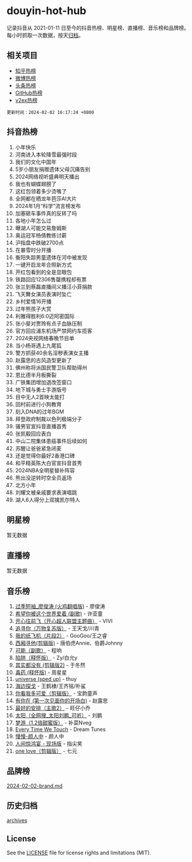 # douyin-hot-hub

记录抖音从 2021-01-11 日至今的抖音热榜、明星榜、直播榜、音乐榜和品牌榜。每小时抓取一次数据，按天[归档](archives)。

## 相关项目

- [知乎热榜](https://github.com/lonnyzhang423/zhihu-hot-hub)
- [微博热榜](https://github.com/lonnyzhang423/weibo-hot-hub)
- [头条热榜](https://github.com/lonnyzhang423/toutiao-hot-hub)
- [GitHub热榜](https://github.com/lonnyzhang423/github-hot-hub)
- [v2ex热榜](https://github.com/lonnyzhang423/v2ex-hot-hub)


`更新时间：2024-02-02 16:17:24 +0800`

## 抖音热榜

1. 小年快乐
1. 河南进入本轮降雪最强时段
1. 我们的文化中国年
1. 5岁小朋友捐赠遗体父母沉痛告别
1. 2024网络视听盛典明天播出
1. 我也有蝴蝶翅膀了
1. 这红包领着多少烫嘴了
1. 全网都在晒龙年芭莎AI大片
1. 2024年1月“科学”流言榜发布
1. 加塞砸车事件真的反转了吗
1. 各地小年怎么过
1. 曝湖人可能交易詹姆斯
1. 奥运冠军杨倩教练讨薪
1. 沪指盘中跌破2700点
1. 在暴雪时分开播
1. 衡阳失踪男童遗体在河中被发现
1. 一键开启龙年合照新方式
1. 开红包看到的全是显眼包
1. 铁路回应12306售罄携程却有票
1. 张兰到蔡磊直播间义播汪小菲捐款
1. 飞天舞女演员表演时坠亡
1. 乡村爱情16开播
1. 过年熊孩子大赏
1. 利雅得胜利6:0迈阿密国际
1. 张小斐对贾玲有点子血脉压制
1. 官方回应浦东机场严禁网约车揽客
1. 2024央视网络春晚节目单
1. 当小杨哥遇上九尾狐
1. 警方抓获40余名淫秽表演女主播
1. 赵露思的古风造型更新了
1. 佛州称将派国民警卫队帮助得州
1. 恩比德半月板撕裂
1. 广铁集团增加退改签窗口
1. 地下城与勇士手游版号
1. 目中无人2首映太能打
1. 回村前进行小狗教育
1. 刻入DNA的过年BGM
1. 拜登政府制裁以色列极端分子
1. 骚男官宣抖音直播首秀
1. 张凯毅回应表白
1. 中山二院集体患癌事件后续如何
1. 苏醒让爸爸紧急闭麦
1. 还是觉得你最好2香港口碑
1. 和平精英陈大白官宣抖音首秀
1. 2024NBA全明星替补阵容
1. 熊出没逆转时空全员返场
1. 北方小年
1. 刘耀文被亲戚要求表演唱跳
1. 湖人6人得分上双擒凯尔特人

## 明星榜

暂无数据

## 直播榜

暂无数据

## 音乐榜

1. [过季短袖_廖俊涛 (火鸡翻唱版)](https://sf5-hl-cdn-tos.douyinstatic.com/obj/tos-cn-ve-2774/ogQVJl0tRBKxQgZji7YClFEBrVDeHpPTWfCZbQ) - 廖俊涛
1. [希望你被这个世界爱着 (副歌)](https://sf5-hl-cdn-tos.douyinstatic.com/obj/tos-cn-ve-2774/oUHCmWQfZlE3QQBKBeD8rCFLpJzPgCpImhsxMt) - 许亚童
1. [开心往前飞（开心超人联盟主题曲）](https://sf3-cdn-tos.douyinstatic.com/obj/tos-cn-ve-2774/9d8fb7c82cf1421fb93a9fe925275e0a) - VIVI
1. [追寻你（万物复苏版）](https://sf5-hl-cdn-tos.douyinstatic.com/obj/tos-cn-ve-2774/oYeAZJsbjIDit9APmBg8u6uDUQnHmoCf3gbo74) - 王天戈/川青
1. [我的纸飞机（片段2）](https://sf5-hl-cdn-tos.douyinstatic.com/obj/tos-cn-ve-2774/oM2ZrKcg2CD5AeRB2gkeXOFB1IxAGJdZPazYHf) - GooGoo/王之睿
1. [西厢寻他(剪辑版)](https://sf5-hl-cdn-tos.douyinstatic.com/obj/tos-cn-ve-2774/oUsAVfAQKlRNxEv5qxvIB8o5qmIWUcXbzJKJhw) - 唐伯虎Annie、伯爵Johnny
1. [可能（副歌）](https://sf3-cdn-tos.douyinstatic.com/obj/tos-cn-ve-2774/cde1731888894259b333569393c2fb51) - 程响
1. [陷阱（释怀版）](https://sf5-hl-cdn-tos.douyinstatic.com/obj/tos-cn-ve-2774/oE8C21LeZrzKLDFfQYgMzx4GAIHageG5IzayY7) - Zy/白允y
1. [其实都没有 (剪辑版2)](https://sf5-hl-cdn-tos.douyinstatic.com/obj/tos-cn-ve-2774/oEBNQenHZtBhxYjGgUDQk0BCHTigQafgFlbQ7k) - 于冬然
1. [毒药 (释怀版)](https://sf3-cdn-tos.douyinstatic.com/obj/tos-cn-ve-2774/oYILMEAzspdZBIzy4frJNB8ZHPHWAhiwowd4Ad) - 周星星
1. [universe (sped up)](https://sf3-cdn-tos.douyinstatic.com/obj/tos-cn-ve-2774/oIQnurQLDCsdYeegkM4CKuVb23MZBXtX6QB8bv) - thuy
1. [海边探戈](https://sf6-cdn-tos.douyinstatic.com/obj/tos-cn-ve-2774/os9gE0VQCGqt6VQkZDyBBYvfSDY0QFe3vVmubn) - 王鹤棣/王齐铭/朴鲨
1. [你看我多可爱（剪辑版）](https://sf5-hl-cdn-tos.douyinstatic.com/obj/tos-cn-ve-2774/018d241ee66a4a189b2fa9ea2fe3363d) - 宝韵童声
1. [有你在 (第一次见面你的开场白)](https://sf5-hl-cdn-tos.douyinstatic.com/obj/tos-cn-ve-2774/oAthrQ3ClJBfI57uBoFEgNDYtNCZ0TSYQQfxQ0) - 赵露思
1. [最好的安排（主歌2）](https://sf5-hl-cdn-tos.douyinstatic.com/obj/tos-cn-ve-2774/oMMZX1DuHpMwgoDztBmZswgQnbCeeANZxBHkFY) - 旺仔小乔
1. [太阳（全网搜_太阳刘鹏_可听）](https://sf5-hl-cdn-tos.douyinstatic.com/obj/tos-cn-ve-2774/ogWbyIQnlBFImVbeDocRdCIYtBHlbJXgfZMvgz) - 刘鹏
1. [梦游（1.2倍甜蜜版）](https://sf5-hl-cdn-tos.douyinstatic.com/obj/tos-cn-ve-2774/o4gyAUm8hwufoEABmwVIiQtHsFuGzAEEWtNMzo) - 补菜Nveg
1. [Every Time We Touch](https://sf5-hl-cdn-tos.douyinstatic.com/obj/tos-cn-ve-2774/ogN6lUKQeBBfEVhIOMikG1CcJjugxk1tztZyhP) - Dream Tunes
1. [慢慢-颜人中](https://sf3-cdn-tos.douyinstatic.com/obj/tos-cn-ve-2774/ocjHNfBXdBxQNC8ZGAeoLMFTUgtBg8bkExunDC) - 颜人中
1. [人间惊鸿宴 - 现场版](https://sf3-cdn-tos.douyinstatic.com/obj/tos-cn-ve-2774/osF4mrPePAf2Yv8Wfr5fATCHZwL5h1QiGQAKwz) - 指尖笑
1. [one love（剪辑版）](https://sf3-cdn-tos.douyinstatic.com/obj/tos-cn-ve-2774/o4utbbKzHedACBQ0bkG7ZBgUvDQzbBDnYd1f1k) - 七元

## 品牌榜

[2024-02-02-brand.md](archives/2024-02-02-brand.md)

## 历史归档

[archives](archives)

## License

See the [LICENSE](LICENSE) file for license rights and limitations (MIT).
